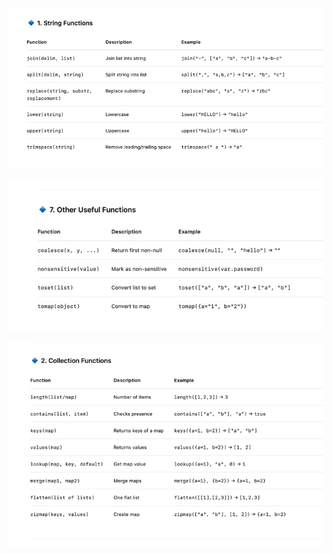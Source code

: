 ![](./.images/89239704182916.png)


![](./.images/89254111623166.png)

![](./.images/89271973296625.png)
